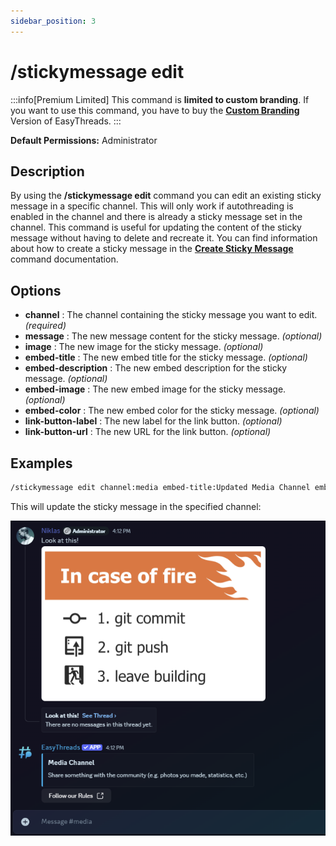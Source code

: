 ```yaml
---
sidebar_position: 3
---
```


# /stickymessage edit

:::info[Premium Limited]
This command is **limited to custom branding**. If you want to use this command, you have to buy the **[Custom Branding](https://ezsys.link/premium)** Version of EasyThreads.
:::

**Default Permissions:** Administrator

## Description
By using the **/stickymessage edit** command you can edit an existing sticky message in a specific channel. This will only work if autothreading is enabled in the channel and there is already a sticky message set in the channel. This command is useful for updating the content of the sticky message without having to delete and recreate it. You can find information about how to create a sticky message in the **[Create Sticky Message](/docs/easythreads/autothreading/stickymessage/stickymessage-create)** command documentation.

## Options
- **channel** : The channel containing the sticky message you want to edit. *(required)*
- **message** : The new message content for the sticky message. *(optional)*
- **image** : The new image for the sticky message. *(optional)*
- **embed-title** : The new embed title for the sticky message. *(optional)*
- **embed-description** : The new embed description for the sticky message. *(optional)*
- **embed-image** : The new embed image for the sticky message. *(optional)*
- **embed-color** : The new embed color for the sticky message. *(optional)*
- **link-button-label** : The new label for the link button. *(optional)*
- **link-button-url** : The new URL for the link button. *(optional)*

## Examples
```bash
/stickymessage edit channel:media embed-title:Updated Media Channel embed-description:Share your latest creations! embed-color:#3657b1 link-button-label:Read the Rules link-button-url:linktorules
```

This will update the sticky message in the specified channel:

![stickymessage](./img/examples/StickyMessagePreview.png)